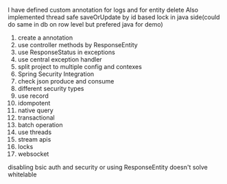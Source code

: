 
I have defined custom annotation for logs and for entity delete
Also implemented thread safe saveOrUpdate by id based lock in java side(could do same in db on row level but prefered java for demo)


1. create a annotation
2. use controller methods by ResponseEntity
3. use ResponseStatus in exceptions 
4. use central exception handler
5. split project to multiple config and contexes
6. Spring Security Integration
7. check json produce and consume
8. different security types
9. use record
10. idompotent
11. native query
12. transactional
13. batch operation
14. use threads
15. stream apis
16. locks
17. websocket





disabling bsic auth and security or using ResponseEntity doesn't solve whitelable
